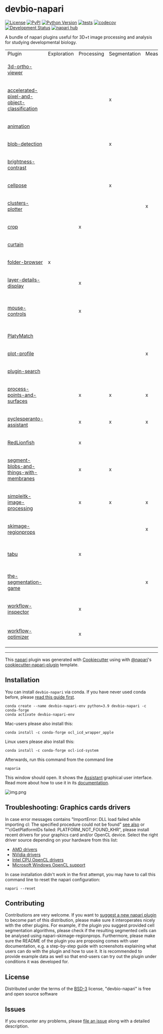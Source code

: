 # devbio-napari

[![License](https://img.shields.io/pypi/l/devbio-napari.svg?color=green)](https://github.com/haesleinhuepf/devbio-napari/raw/master/LICENSE)
[![PyPI](https://img.shields.io/pypi/v/devbio-napari.svg?color=green)](https://pypi.org/project/devbio-napari)
[![Python Version](https://img.shields.io/pypi/pyversions/devbio-napari.svg?color=green)](https://python.org)
[![tests](https://github.com/haesleinhuepf/devbio-napari/workflows/tests/badge.svg)](https://github.com/haesleinhuepf/napari-plot-profile/actions)
[![codecov](https://codecov.io/gh/haesleinhuepf/devbio-napari/branch/master/graph/badge.svg)](https://codecov.io/gh/haesleinhuepf/devbio-napari)
[![Development Status](https://img.shields.io/pypi/status/devbio-napari.svg)](https://en.wikipedia.org/wiki/Software_release_life_cycle#Alpha)
[![napari hub](https://img.shields.io/endpoint?url=https://api.napari-hub.org/shields/devbio-napari)](https://napari-hub.org/plugins/devbio-napari)


A bundle of napari plugins useful for 3D+t image processing and analysis for studying developmental biology.

<table>

<tr><td>Plugin</td>
<td>Exploration</td>
<td>Processing</td>
<td>Segmentation</td>
<td>Measurements</td>
<td>Classification</td>
<td>Visualization</td>
<td>Other</td></tr>

<tr><td>  

[3d-ortho-viewer](https://www.napari-hub.org/plugins/napari-3d-ortho-viewer)

</td>
<td> </td>
<td> </td>
<td> </td>
<td> </td>
<td> </td>
<td>x</td>
<td></td></tr>

<tr><td>  

[accelerated-pixel-and-object-classification](https://www.napari-hub.org/plugins/napari-accelerated-pixel-and-object-classification)

</td>
<td> </td>
<td> </td>
<td>x</td>
<td> </td>
<td>x</td>
<td> </td>
<td> </td></tr>


<tr><td>  

[animation](https://www.napari-hub.org/plugins/napari-animation)

</td>
<td> </td>
<td> </td>
<td> </td>
<td> </td>
<td> </td>
<td>x</td>
<td></td></tr>

<tr><td>  

[blob-detection](https://www.napari-hub.org/plugins/napari-blob-detection)

</td>
<td> </td>
<td> </td>
<td>x</td>
<td> </td>
<td> </td>
<td> </td>
<td></td></tr>



<tr><td>  

[brightness-contrast](https://www.napari-hub.org/plugins/napari-brightness-contrast)

</td>
<td> </td>
<td> </td>
<td> </td>
<td> </td>
<td> </td>
<td>x</td>
<td> </td></tr>



<tr><td>  

[cellpose](https://www.napari-hub.org/plugins/cellpose-napari)

</td>
<td> </td>
<td> </td>
<td>x</td>
<td> </td>
<td> </td>
<td> </td>
<td> </td></tr>


<tr><td>  

[clusters-plotter](https://www.napari-hub.org/plugins/napari-clusters-plotter)

</td>
<td> </td>
<td> </td>
<td> </td>
<td>x</td>
<td>x</td>
<td> </td>
<td> </td></tr>


<tr><td>  

[crop](https://www.napari-hub.org/plugins/napari-crop)

</td>
<td> </td>
<td>x</td>
<td> </td>
<td> </td>
<td> </td>
<td> </td>
<td> </td></tr>


<tr><td>  

[curtain](https://www.napari-hub.org/plugins/napari-curtain)

</td>
<td> </td>
<td> </td>
<td> </td>
<td> </td>
<td> </td>
<td>x</td>
<td></td></tr>


<tr><td>  

[folder-browser](https://www.napari-hub.org/plugins/napari-folder-browser)

</td>
<td>x</td>
<td> </td>
<td> </td>
<td> </td>
<td> </td>
<td> </td>
<td> </td></tr>


<tr><td>  

[layer-details-display](https://www.napari-hub.org/plugins/napari-layer-details-display)

</td>
<td> </td>
<td>x</td>
<td> </td>
<td> </td>
<td> </td>
<td> </td>
<td>List layer details</td></tr>

<tr><td>

[mouse-controls](https://www.napari-hub.org/plugins/napari-mouse-controls)

</td>
<td> </td>
<td>x</td>
<td> </td>
<td> </td>
<td> </td>
<td> </td>
<td>Pan through stacks, zoom by dragging</td></tr>


<tr><td>  

[PlatyMatch](https://www.napari-hub.org/plugins/PlatyMatch)

</td>
<td> </td>
<td> </td>
<td> </td>
<td> </td>
<td> </td>
<td> </td>
<td>Registration</td></tr>

<tr><td>  

[plot-profile](https://www.napari-hub.org/plugins/napari-plot-profile)

</td>
<td> </td>
<td> </td>
<td> </td>
<td>x</td>
<td> </td>
<td> </td>
<td> </td></tr>

<tr><td>  

[plugin-search](https://www.napari-hub.org/plugins/napari-plugin-search)

</td>
<td> </td>
<td> </td>
<td> </td>
<td> </td>
<td> </td>
<td> </td>
<td>Search plugins</td></tr>


<tr><td>

[process-points-and-surfaces](https://www.napari-hub.org/plugins/napari-process-points-and-surfaces)

</td>
<td> </td>
<td>x</td>
<td>x</td>
<td>x</td>
<td> </td>
<td>x</td>
<td> </td></tr>

<tr><td>  

[pyclesperanto-assistant](https://www.napari-hub.org/plugins/napari-pyclesperanto-assistant)

</td>
<td> </td>
<td>x</td>
<td>x</td>
<td>x</td>
<td> </td>
<td> </td>
<td> </td></tr>



<tr><td>  

[RedLionfish](https://www.napari-hub.org/plugins/RedLionfish)

</td>
<td> </td>
<td>x</td>
<td> </td>
<td> </td>
<td> </td>
<td> </td>
<td> </td></tr>

<tr><td>  

[segment-blobs-and-things-with-membranes](https://www.napari-hub.org/plugins/napari-segment-blobs-and-things-with-membranes)

</td>
<td> </td>
<td>x</td>
<td>x</td>
<td> </td>
<td> </td>
<td> </td>
<td> </td></tr>


<tr><td>  

[simpleitk-image-processing](https://www.napari-hub.org/plugins/napari-simpleitk-image-processing)

</td>
<td> </td>
<td>x</td>
<td>x</td>
<td>x</td>
<td> </td>
<td> </td>
<td> </td></tr>

<tr><td>  

[skimage-regionprops](https://www.napari-hub.org/plugins/napari-skimage-regionprops)

</td>
<td> </td>
<td> </td>
<td> </td>
<td>x</td>
<td> </td>
<td> </td>
<td> </td></tr>


<tr><td>  

[tabu](https://www.napari-hub.org/plugins/napari-tabu)

</td>
<td> </td>
<td>x</td>
<td> </td>
<td> </td>
<td> </td>
<td> </td>
<td>Handle multiple napari windows</td></tr>

<tr><td>

[the-segmentation-game](https://www.napari-hub.org/plugins/the-segmentation-game)

</td>
<td> </td>
<td> </td>
<td> </td>
<td>x</td>
<td> </td>
<td> </td>
<td> </td></tr>

<tr><td>  

[workflow-inspector](https://www.napari-hub.org/plugins/napari-workflow-inspector)

</td>
<td> </td>
<td>x</td>
<td> </td>
<td> </td>
<td> </td>
<td> </td>
<td>Visualize workflows</td></tr>

<tr><td>  

[workflow-optimizer](https://www.napari-hub.org/plugins/napari-workflow-optimizer)

</td>
<td> </td>
<td>x</td>
<td> </td>
<td> </td>
<td> </td>
<td> </td>
<td>Optimize image processing parameters</td></tr>



</table>

----------------------------------

This [napari] plugin was generated with [Cookiecutter] using with [@napari]'s [cookiecutter-napari-plugin] template.

## Installation

You can install `devbio-napari` via conda. If you have never used conda before, please [read this guide first](https://biapol.github.io/blog/johannes_mueller/anaconda_getting_started/).

    conda create --name devbio-napari-env python=3.9 devbio-napari -c conda-forge
    conda activate devbio-napari-env

Mac-users please also install this:

    conda install -c conda-forge ocl_icd_wrapper_apple
    
Linux users please also install this:
    
    conda install -c conda-forge ocl-icd-system

Afterwards, run this command from the command line

```
naparia
```

This window should open. It shows the [Assistant](https://www.napari-hub.org/plugins/napari-assistant) graphical user interface. 
Read more about how to use it in its [documentation](https://www.napari-hub.org/plugins/napari-assistant).

![img.png](https://github.com/haesleinhuepf/devbio-napari/raw/master/docs/screenshot.png)

## Troubleshooting: Graphics cards drivers

In case error messages contains "ImportError: DLL load failed while importing cl: The specified procedure could not be found" [see also](https://github.com/clEsperanto/pyclesperanto_prototype/issues/55) or ""clGetPlatformIDs failed: PLATFORM_NOT_FOUND_KHR", please install recent drivers for your graphics card and/or OpenCL device. Select the right driver source depending on your hardware from this list:

* [AMD drivers](https://www.amd.com/en/support)
* [NVidia drivers](https://www.nvidia.com/download/index.aspx)
* [Intel CPU OpenCL drivers](https://www.intel.com/content/www/us/en/developer/articles/tool/opencl-drivers.html#latest_CPU_runtime)
* [Microsoft Windows OpenCL support](https://www.microsoft.com/en-us/p/opencl-and-opengl-compatibility-pack/9nqpsl29bfff)

In case installation didn't work in the first attempt, you may have to call this command line to reset the napari configuration:

```
napari --reset
```

## Contributing

Contributions are very welcome. 
If you want to [suggest a new napari plugin](https://github.com/haesleinhuepf/devbio-napari/pulls) to become part of this distribution, please make sure it interoperates nicely with the other plugins. 
For example, if the plugin you suggest provided cell segmentation algorithms, please check if the resulting segmented cells can be analysed using napari-skimage-regionprops.
Furthermore, please make sure the README of the plugin you are proposing comes with user documentation, e.g. a step-by-step guide with screenshots explaining what users can do with the plugin and how to use it. 
It is recommended to provide example data as well so that end-users can try out the plugin under conditions it was developed for.

## License

Distributed under the terms of the [BSD-3] license,
"devbio-napari" is free and open source software

## Issues

If you encounter any problems, please [file an issue] along with a detailed description.

[napari]: https://github.com/napari/napari
[Cookiecutter]: https://github.com/audreyr/cookiecutter
[@napari]: https://github.com/napari
[MIT]: http://opensource.org/licenses/MIT
[BSD-3]: http://opensource.org/licenses/BSD-3-Clause
[GNU GPL v3.0]: http://www.gnu.org/licenses/gpl-3.0.txt
[GNU LGPL v3.0]: http://www.gnu.org/licenses/lgpl-3.0.txt
[Apache Software License 2.0]: http://www.apache.org/licenses/LICENSE-2.0
[Mozilla Public License 2.0]: https://www.mozilla.org/media/MPL/2.0/index.txt
[cookiecutter-napari-plugin]: https://github.com/napari/cookiecutter-napari-plugin
[file an issue]: https://github.com/haesleinhuepf/devbio/issues
[napari]: https://github.com/napari/napari
[tox]: https://tox.readthedocs.io/en/latest/
[pip]: https://pypi.org/project/pip/
[PyPI]: https://pypi.org/

